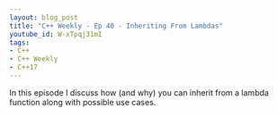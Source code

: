 ```yaml
---
layout: blog_post
title: "C++ Weekly - Ep 40 - Inheriting From Lambdas"
youtube_id: W-xTpqj31mI
tags:
- C++
- C++ Weekly
- C++17
---
```


In this episode I discuss how (and why) you can inherit from a lambda function along with possible use cases. 








